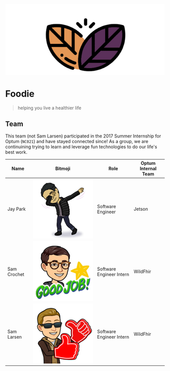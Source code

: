 ![PB Logo](./assets/images/pb_logo.png)
# Foodie
> helping you live a healthier life

## Team
This team (not Sam Larsen) participated in the 2017 Summer Internship for Optum (`NC021`) and have stayed connected since! As a group, we are continuining trying to learn and leverage fun technologies to do our life's best work.

Name | Bitmoji | Role | Optum Internal Team
------------ | ------------- | ------------- | -------------
Jay Park| ![jay](./assets/images/jay.png)| Software Engineer | Jetson
Sam Crochet | ![sam](./assets/images/sam.png) | Software Engineer Intern | WildFhir
Sam Larsen | ![samuel](./assets/images/samlarsen.png) | Software Engineer Intern | WildFhir



 
